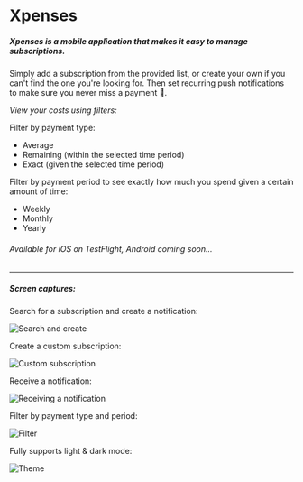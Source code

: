 # Xpenses

##### Xpenses is a mobile application that makes it easy to manage subscriptions.

Simply add a subscription from the provided list, or create your own if you can't find the one you're looking for. Then set recurring push notifications to make sure you never miss a payment 💸.

_View your costs using filters:_

Filter by payment type:

- Average
- Remaining (within the selected time period)
- Exact (given the selected time period)

Filter by payment period to see exactly how much you spend given a certain amount of time:

- Weekly
- Monthly
- Yearly

###### Available for iOS on TestFlight, Android coming soon...

---

##### Screen captures:

Search for a subscription and create a notification:

![Search and create](https://media.giphy.com/media/H1MD3DR4AMkC9cyn6q/giphy.gif)

Create a custom subscription:

![Custom subscription](https://media.giphy.com/media/hTa79q4bP1Ywk8I35Z/giphy.gif)

Receive a notification:

![Receiving a notification](https://media.giphy.com/media/LkOHJOaHPLaSrrqePQ/giphy.gif)

Filter by payment type and period:

![Filter](https://media.giphy.com/media/PgiPtnyuYy1P5vysYx/giphy.gif)

Fully supports light & dark mode:

![Theme](https://media.giphy.com/media/Z8joXSBAGJn9ctkzNP/giphy.gif)



